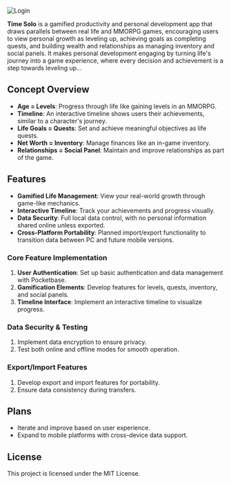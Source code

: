 ![Login](https://github.com/user-attachments/assets/95f81a02-1683-475e-8429-d3b8dc029e7f)


**Time Solo** is a gamified productivity and personal development app that draws parallels between real life and MMORPG games, encouraging users to view personal growth as leveling up, achieving goals as completing quests, and building wealth and relationships as managing inventory and social panels. It makes personal development engaging by turning life's journey into a game experience, where every decision and achievement is a step towards leveling up...

## Concept Overview
- **Age = Levels**: Progress through life like gaining levels in an MMORPG.
- **Timeline**: An interactive timeline shows users their achievements, similar to a character's journey.
- **Life Goals = Quests**: Set and achieve meaningful objectives as life quests.
- **Net Worth = Inventory**: Manage finances like an in-game inventory.
- **Relationships = Social Panel**: Maintain and improve relationships as part of the game.


## Features
- **Gamified Life Management**: View your real-world growth through game-like mechanics.
- **Interactive Timeline**: Track your achievements and progress visually.
- **Data Security**: Full local data control, with no personal information shared online unless exported.
- **Cross-Platform Portability**: Planned import/export functionality to transition data between PC and future mobile versions.

### Core Feature Implementation
1. **User Authentication**: Set up basic authentication and data management with Pocketbase.
2. **Gamification Elements**: Develop features for levels, quests, inventory, and social panels.
3. **Timeline Interface**: Implement an interactive timeline to visualize progress.

### Data Security & Testing
1. Implement data encryption to ensure privacy.
2. Test both online and offline modes for smooth operation.

### Export/Import Features
1. Develop export and import features for portability.
2. Ensure data consistency during transfers.

## Plans
- Iterate and improve based on user experience.
- Expand to mobile platforms with cross-device data support.

## License
This project is licensed under the MIT License.
